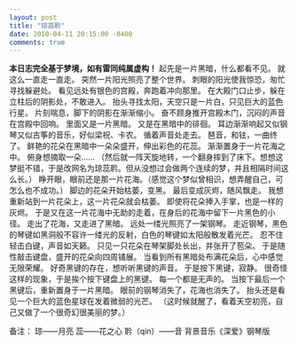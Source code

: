 ```yaml
---
layout: post
title: "琼蕊耹"
date: 2010-04-11 20:15:00 -0400
comments: true
---
```

**本日志完全基于梦境，如有雷同纯属虚构！**
起先是一片黑暗，什么都看不见。
就这么一直走一直走。
突然一片阳光照亮了整个世界。
刺眼的阳光使我惊恐，匆忙寻找躲避处。
看见远处有银色的宫殿，奔跑着冲向那里。
在大殿门口止步，躲在立柱后的阴影处，不敢进入。
抬头寻找太阳，天空只是一片白，只见巨大的蓝色行星。
片刻喘息，脚下的阴影在渐渐缩小。
奋不顾身推开宫殿木门，沉闷的声音在宫殿中回响。
里面又是一片黑暗。
又是在黑暗中的徘徊。
耳边渐渐响起又似钢琴又似古筝的音乐，好似梁祝、卡农。
循着声音处走去。
琶音，和铉，一曲终了。
鲜艳的花朵在黑暗中一朵朵盛开，伸出彩色的花蕊。
渐渐置身于一片花海之中。
俯身想摘取一朵……
（然后就一阵天旋地转，一个翻身摔到了床下。想想这梦挺不错，于是改网名为琼蕊耹。但从没想过会做两个连续的梦，并且相隔时间这么长。）
睁开眼，眼前还是那一片花海。（感觉这个梦似曾相识，想弄醒自己，可怎么也不成功。）
脚边的花朵开始枯萎，变黑。
最后变成灰烬，随风飘走。
我想重新站到一片花朵上，这一片花朵就会枯萎。
即使将花朵捧入手掌，也是一样的灰烬。
于是又在这一片花海中无助的走着，在身后的花海中留下一片黑色的小径。
走出了花海，又走进了黑暗。
远处一缕光照亮了一架钢琴。
走近钢琴，黑色的琴键如黑洞般不容许一缕光的反射，白色的琴键如太阳般散发着光芒。
忍不住轻击白键，声音如天籁。
只见一只花朵在琴架脚处长出，并张开了苞朵。
于是随性敲击键盘，盛开的花朵向四周铺展。
当看到所有黑暗处布满花朵后，心中感觉无限荣耀。
好奇黑键的存在，想听听黑键的声音。
于是按下黑键，寂静。
很奇怪这样的现象，于是挨个按下键盘上的黑键。
每一个都是无声的。
当按下最后一个黑键后，重新置身于一片黑暗。
眼前的钢琴消失了，花海也消失了。
抬头还是看见一个巨大的蓝色星球在发着微弱的光芒。
（这时候就醒了，看着天空初亮，自己又做了一个很奇幻很美丽的梦。）


备注：
琼——月亮
蕊——花之心
耹（qin）——音
背景音乐《深爱》钢琴版
